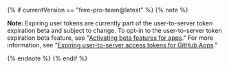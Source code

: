 {% if currentVersion == "free-pro-team@latest" %}
{% note %}

**Note:** Expiring user tokens are currently part of the user-to-server token expiration beta and subject to change. To opt-in to the user-to-server token expiration beta feature, see "[Activating beta features for apps](/developers/apps/activating-beta-features-for-apps)." For more information, see "[Expiring user-to-server access tokens for GitHub Apps](https://developer.github.com/changes/2020-04-30-expiring-user-to-server-access-tokens-for-github-apps)."

{% endnote %}
{% endif %}
